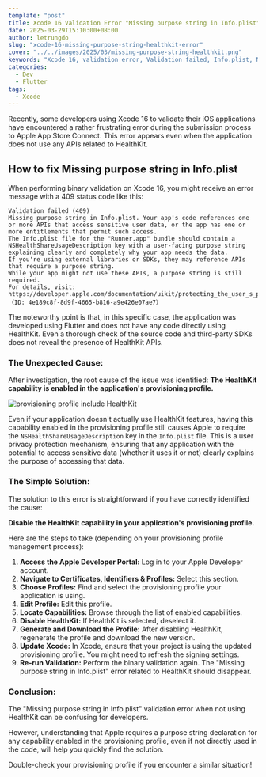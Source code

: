 ```yaml
---
template: "post"
title: Xcode 16 Validation Error "Missing purpose string in Info.plist" when not using HealthKit
date: 2025-03-29T15:10:00+08:00
author: letrungdo
slug: "xcode-16-missing-purpose-string-healthkit-error"
cover: "../../images/2025/03/missing-purpose-string-healthkit.png"
keywords: "Xcode 16, validation error, Validation failed, Info.plist, NSHealthShareUsageDescription, HealthKit, Flutter, provisioning profile, Apple App Store, binary validation"
categories:
  - Dev
  - Flutter
tags:
  - Xcode
---
```


Recently, some developers using Xcode 16 to validate their iOS applications have encountered a rather frustrating error during the submission process to Apple App Store Connect. This error appears even when the application does not use any APIs related to HealthKit.

## How to fix Missing purpose string in Info.plist

When performing binary validation on Xcode 16, you might receive an error message with a 409 status code like this:

```log
Validation failed (409)
Missing purpose string in Info.plist. Your app's code references one or more APIs that access sensitive user data, or the app has one or more entitlements that permit such access.
The Info.plist file for the "Runner.app" bundle should contain a NSHealthShareUsageDescription key with a user-facing purpose string explaining clearly and completely why your app needs the data.
If you're using external libraries or SDKs, they may reference APIs that require a purpose string.
While your app might not use these APIs, a purpose string is still required.
For details, visit: https://developer.apple.com/documentation/uikit/protecting_the_user_s_privacy/requesting_access_to_protected_resources.（ID: 4e189c8f-8d9f-4665-b816-a9e426e07ae7）
```

The noteworthy point is that, in this specific case, the application was developed using Flutter and does not have any code directly using HealthKit. Even a thorough check of the source code and third-party SDKs does not reveal the presence of HealthKit APIs.

### The Unexpected Cause:

After investigation, the root cause of the issue was identified: **The HealthKit capability is enabled in the application's provisioning profile.**

<img src="/media/2025/03/provisioning_profile_include_healthkit.jpg" class="aligncenter size-full" alt="provisioning profile include HealthKit" />

Even if your application doesn't actually use HealthKit features, having this capability enabled in the provisioning profile still causes Apple to require the `NSHealthShareUsageDescription` key in the `Info.plist` file. This is a user privacy protection mechanism, ensuring that any application with the potential to access sensitive data (whether it uses it or not) clearly explains the purpose of accessing that data.

### The Simple Solution:

The solution to this error is straightforward if you have correctly identified the cause:

**Disable the HealthKit capability in your application's provisioning profile.**

Here are the steps to take (depending on your provisioning profile management process):

1.  **Access the Apple Developer Portal:** Log in to your Apple Developer account.
2.  **Navigate to Certificates, Identifiers & Profiles:** Select this section.
3.  **Choose Profiles:** Find and select the provisioning profile your application is using.
4.  **Edit Profile:** Edit this profile.
5.  **Locate Capabilities:** Browse through the list of enabled capabilities.
6.  **Disable HealthKit:** If HealthKit is selected, deselect it.
7.  **Generate and Download the Profile:** After disabling HealthKit, regenerate the profile and download the new version.
8.  **Update Xcode:** In Xcode, ensure that your project is using the updated provisioning profile. You might need to refresh the signing settings.
9.  **Re-run Validation:** Perform the binary validation again. The "Missing purpose string in Info.plist" error related to HealthKit should disappear.

### Conclusion:

The "Missing purpose string in Info.plist" validation error when not using HealthKit can be confusing for developers.

However, understanding that Apple requires a purpose string declaration for any capability enabled in the provisioning profile, even if not directly used in the code, will help you quickly find the solution.

Double-check your provisioning profile if you encounter a similar situation!

